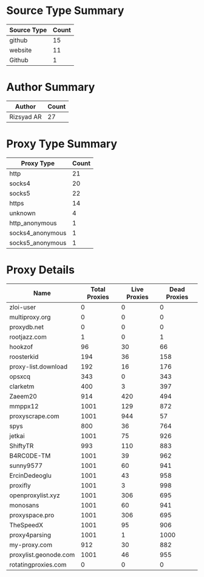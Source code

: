 # Source Type Summary

| Source Type | Count |
|-------------|-------|
| github | 15 |
| website | 11 |
| Github | 1 |


# Author Summary

| Author | Count |
|--------|-------|
| Rizsyad AR | 27 |


# Proxy Type Summary

| Proxy Type | Count |
|------------|-------|
| http | 21 |
| socks4 | 20 |
| socks5 | 22 |
| https | 14 |
| unknown | 4 |
| http_anonymous | 1 |
| socks4_anonymous | 1 |
| socks5_anonymous | 1 |


# Proxy Details

| Name | Total Proxies | Live Proxies | Dead Proxies |
|------|---------------|--------------|---------------|
| zloi-user | 0 | 0 | 0 |
| multiproxy.org | 0 | 0 | 0 |
| proxydb.net | 0 | 0 | 0 |
| rootjazz.com | 1 | 0 | 1 |
| hookzof | 96 | 30 | 66 |
| roosterkid | 194 | 36 | 158 |
| proxy-list.download | 192 | 16 | 176 |
| opsxcq | 343 | 0 | 343 |
| clarketm | 400 | 3 | 397 |
| Zaeem20 | 914 | 420 | 494 |
| mmppx12 | 1001 | 129 | 872 |
| proxyscrape.com | 1001 | 944 | 57 |
| spys | 800 | 36 | 764 |
| jetkai | 1001 | 75 | 926 |
| ShiftyTR | 993 | 110 | 883 |
| B4RC0DE-TM | 1001 | 39 | 962 |
| sunny9577 | 1001 | 60 | 941 |
| ErcinDedeoglu | 1001 | 43 | 958 |
| proxifly | 1001 | 3 | 998 |
| openproxylist.xyz | 1001 | 306 | 695 |
| monosans | 1001 | 60 | 941 |
| proxyspace.pro | 1001 | 306 | 695 |
| TheSpeedX | 1001 | 95 | 906 |
| proxy4parsing | 1001 | 1 | 1000 |
| my-proxy.com | 912 | 30 | 882 |
| proxylist.geonode.com | 1001 | 46 | 955 |
| rotatingproxies.com | 0 | 0 | 0 |

